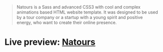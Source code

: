 >Natours is a Sass and advanced CSS3 with cool and complex animations based HTML website template. It was designed to be used by a tour company or a startup with a young spirit and positive energy, who want to create their online presence.

# <p align=""> Live preview: <a href="https://natourswebsite.netlify.app/">Natours</a></p><br>


